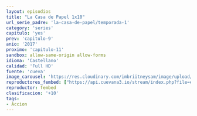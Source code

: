 ```yaml
---
layout: episodios
title: "La Casa de Papel 1x10"
url_serie_padre: 'la-casa-de-papel/temporada-1'
category: 'series'
capitulo: 'yes'
prev: 'capitulo-9'
anio: '2017'
proximo: 'capitulo-11'
sandbox: allow-same-origin allow-forms
idioma: 'Castellano'
calidad: 'Full HD'
fuente: 'cueva'
image_carousel: 'https://res.cloudinary.com/imbriitneysam/image/upload/v1546638640/casa-papel-1-poster-min.jpg'
reproductores_fembed: ["https://api.cuevana3.io/stream/index.php?file=ek5lbm9xYWNrS0xYMTZLa2xNbkdvY3ZTb3BtZng4TGp6ZFpobGFMUGtPSFQxYWFYWU1QUDFORGNwcVpnbEplc2xaTnJZSlRTMGViVTBxZGdsdEhPb3RqWGFXWnBtcFNsbHNKMmM0YTJ3THVvd29aaVpNR21wSlRDaFhlSndaV2gwZE5uVmFuRHpkekkwbmVYcHNiR3JaV1lhMlZwbTVPcmxaaHlvcUxWMWRMWTNLT1hjTlhHNWMzSQ","Castellano","https://feurl.com/v/5qgx4bdglqymz1-","Castellano","https://www.seriemega.site/v/eklepb-11dl5n-0","Castellano"]
reproductor: fembed
clasificacion: '+10'
tags:
- Accion
---
```












